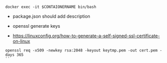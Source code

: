 ##
```
docker exec -it $CONTAIONERNAME bin/bash
```

- package.json should add description

- openssl generate keys
- https://linuxconfig.org/how-to-generate-a-self-signed-ssl-certificate-on-linux
```
openssl req -x509 -newkey rsa:2048 -keyout keytmp.pem -out cert.pem -days 365
``